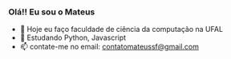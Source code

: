 ### Olá!! Eu sou o Mateus

- 🔭 Hoje eu faço faculdade de ciência da computação na UFAL
- 🌱 Estudando Python, Javascript
- 📫 contate-me no email: contatomateussf@gmail.com
